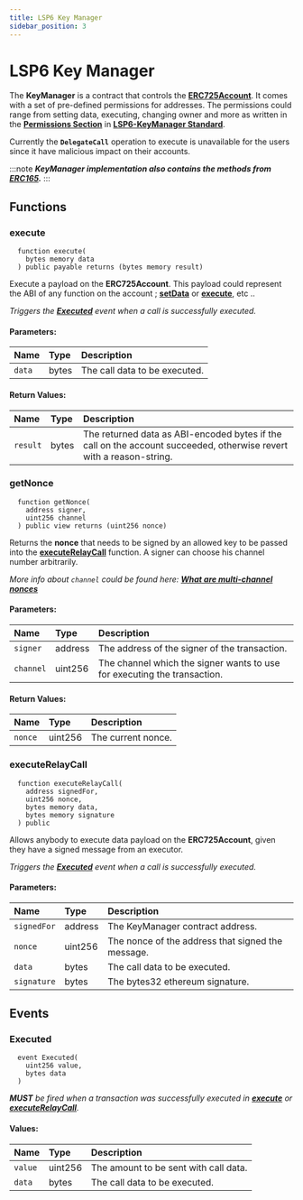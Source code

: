 ```yaml
---
title: LSP6 Key Manager
sidebar_position: 3
---
```


# LSP6 Key Manager

The **KeyManager** is a contract that controls the **[ERC725Account](./erc725-account.md)**. It comes with a set of pre-defined permissions for addresses.
The permissions could range from setting data, executing, changing owner and more as written in the **[Permissions Section](../standards/LSP6-KeyManager.md#-types-of-permissions)** in **[LSP6-KeyManager Standard](../standards/LSP6-KeyManager.md)**.

Currently the **`DelegateCall`** operation to execute is unavailable for the users since it have malicious impact on their accounts.

:::note
**_KeyManager implementation also contains the methods from [ERC165](https://eips.ethereum.org/EIPS/eip-165)._**
:::



## Functions


### execute

```solidity
  function execute(
    bytes memory data
  ) public payable returns (bytes memory result)
```

Execute a payload on the **ERC725Account**. This payload could represent the ABI of any function on the account ; **[setData](./erc725-account.md#setdata)** or **[execute](./erc725-account.md#execute)**, etc ..

*Triggers the **[Executed](#executed)** event when a call is successfully executed.*


#### Parameters:

| Name   | Type  | Description                   |
| :------| :---- | :---------------------------- |
| `data` | bytes | The call data to be executed. |


#### Return Values:

| Name     | Type    | Description                                                                                                                     |
| :--------| :------ | :------------------------------------------------------------------------------------------------------------------------------ |
| `result` |  bytes  | The returned data as ABI-encoded bytes if the call on the account succeeded, otherwise revert with a reason-string.|


### getNonce

```solidity
  function getNonce(
    address signer,
    uint256 channel
  ) public view returns (uint256 nonce)
```

Returns the **nonce** that needs to be signed by an allowed key to be passed into the **[executeRelayCall](#executerelaycall)** function. A signer can choose his channel number arbitrarily.

_More info about `channel` could be found here: **[What are multi-channel nonces](../standards/faq/channel-nonce.md)**_

#### Parameters:

| Name      | Type    | Description                                                              |
| :-------- | :------ | :----------------------------------------------------------------------- |
| `signer`  | address | The address of the signer of the transaction.                            |
| `channel` | uint256 | The channel which the signer wants to use for executing the transaction. |


#### Return Values:

| Name    | Type    | Description       |
| :-------| :------ | :---------------- |
| `nonce` | uint256 | The current nonce.|



### executeRelayCall

```solidity
  function executeRelayCall(
    address signedFor,
    uint256 nonce,
    bytes memory data,
    bytes memory signature
  ) public
```

Allows anybody to execute data payload on the **ERC725Account**, given they have a signed message from an executor.

*Triggers the **[Executed](#executed)** event when a call is successfully executed.*


#### Parameters:

| Name        | Type    | Description                                       |
| :---------- | :------ | :------------------------------------------------ |
| `signedFor` | address | The KeyManager contract address.                  |
| `nonce`     | uint256 | The nonce of the address that signed the message. |
| `data`      | bytes   | The call data to be executed.                     |
| `signature` | bytes   | The bytes32 ethereum signature.                   |


## Events

### Executed

```solidity
  event Executed(
    uint256 value,
    bytes data
  )
```

_**MUST** be fired when a transaction was successfully executed in **[execute](#execute)** or **[executeRelayCall](#executerelaycall)**._

#### Values:

| Name    | Type    | Description                           |
| :------ | :------ | :------------------------------------ |
| `value` | uint256 | The amount to be sent with call data. |
| `data`  | bytes   | The call data to be executed.         |
